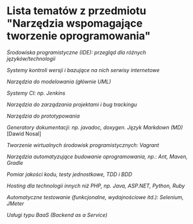 # Lista tematów z przedmiotu "Narzędzia wspomagające tworzenie oprogramowania"

*Środowiska programistyczne (IDE): przegląd dla różnych języków/technologii*

*Systemy kontroli wersji i bazujące na nich serwisy internetowe*

*Narzędzia do modelowania (głównie UML)*

*Systemy CI: np. Jenkins*

*Narzędzia do zarządzania projektami i bug trackingu*

*Narzędzia do prototypowania*

*Generatory dokumentacji: np. javadoc, doxygen. Język Markdown (MD)*  [Dawid Nosal]

*Tworzenie wirtualnych środowisk programistycznych: Vagrant*

*Narzędzia automatyzujące budowanie oprogramowania, np.: Ant, Maven, Gradle*

*Pomiar jakości kodu, testy jednostkowe, TDD i BDD*

*Hosting dla technologii innych niż PHP, np. Java, ASP.NET, Python, Ruby*

*Automatyczne testowanie (funkcjonalne, wydajnościowe itd.): Selenium, JMeter*

*Usługi typu BaaS (Backend as a Service)*


